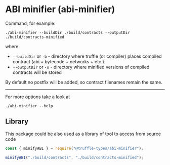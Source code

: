 # ABI minifier (abi-minifier)

Command, for example:

`./abi-minifier --buildDir ./build/contracts --outputDir ./build/contracts-minified`

where

- `--buildDir` or `-b` - directory where truffle (or compiler) places compiled contract (abi + bytecode + networks + etc.)
- `--outputDir` or `-o` - directory where minified versions of compiled contracts will be stored

By default no postfix will be added, so contract filenames remain the same.

---
For more options take a look at

`./abi-minifier --help`

## Library

This package could be also used as a library of tool to access from source code

```javascript
const { minifyABI } = require("@truffle-types/abi-minifier");

minifyABI("./build/contracts", "./build/contracts-minified");
```
